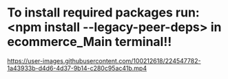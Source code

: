 # To install required packages run:   <npm install --legacy-peer-deps> in ecommerce_Main terminal!! 






https://user-images.githubusercontent.com/100212618/224547782-1a43933b-d4d6-4d37-9b14-c280c95ac41b.mp4



